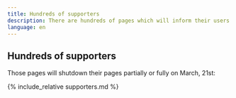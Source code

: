 ```yaml
---
title: Hundreds of supporters
description: There are hundreds of pages which will inform their users on March, 21st about the EU copyright reform!
language: en
---
```


## Hundreds of supporters

Those pages will shutdown their pages partially or fully on March, 21st:

{% include_relative supporters.md %}
